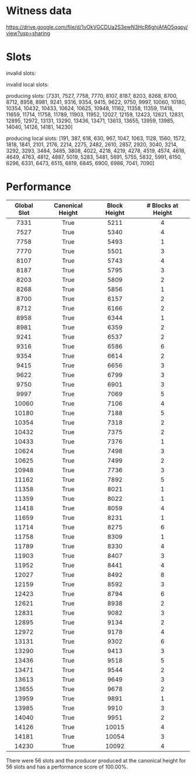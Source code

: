 Witness data
============

https://drive.google.com/file/d/1vOkVGCDUa2S3ewN3HcR6ghjAfAO5qqpy/view?usp=sharing

Slots
=====

invalid slots: 

invalid local slots:

producing slots: [7331, 7527, 7758, 7770, 8107, 8187, 8203, 8268, 8700, 8712, 8958, 8981, 9241, 9316, 9354, 9415, 9622, 9750, 9997, 10060, 10180, 10354, 10432, 10433, 10624, 10625, 10948, 11162, 11358, 11359, 11418, 11659, 11714, 11758, 11789, 11903, 11952, 12027, 12159, 12423, 12621, 12831, 12895, 12972, 13131, 13290, 13436, 13471, 13613, 13655, 13959, 13985, 14040, 14126, 14181, 14230]

producing local slots: [191, 387, 618, 630, 967, 1047, 1063, 1128, 1560, 1572, 1818, 1841, 2101, 2176, 2214, 2275, 2482, 2610, 2857, 2920, 3040, 3214, 3292, 3293, 3484, 3485, 3808, 4022, 4218, 4219, 4278, 4519, 4574, 4618, 4649, 4763, 4812, 4887, 5019, 5283, 5481, 5691, 5755, 5832, 5991, 6150, 6296, 6331, 6473, 6515, 6819, 6845, 6900, 6986, 7041, 7090]

Performance 
===========


| Global Slot | Canonical Height | Block Height | # Blocks at Height |
|:-----------:|:----------------:|:------------:|:------------------:|
|    7331     |       True       |     5211     |         4          |
|    7527     |       True       |     5340     |         4          |
|    7758     |       True       |     5493     |         1          |
|    7770     |       True       |     5501     |         3          |
|    8107     |       True       |     5743     |         4          |
|    8187     |       True       |     5795     |         3          |
|    8203     |       True       |     5809     |         2          |
|    8268     |       True       |     5856     |         1          |
|    8700     |       True       |     6157     |         2          |
|    8712     |       True       |     6166     |         2          |
|    8958     |       True       |     6344     |         1          |
|    8981     |       True       |     6359     |         2          |
|    9241     |       True       |     6537     |         2          |
|    9316     |       True       |     6586     |         6          |
|    9354     |       True       |     6614     |         2          |
|    9415     |       True       |     6656     |         3          |
|    9622     |       True       |     6799     |         3          |
|    9750     |       True       |     6901     |         3          |
|    9997     |       True       |     7069     |         5          |
|    10060    |       True       |     7106     |         4          |
|    10180    |       True       |     7188     |         5          |
|    10354    |       True       |     7318     |         2          |
|    10432    |       True       |     7375     |         2          |
|    10433    |       True       |     7376     |         1          |
|    10624    |       True       |     7498     |         3          |
|    10625    |       True       |     7499     |         2          |
|    10948    |       True       |     7736     |         3          |
|    11162    |       True       |     7892     |         5          |
|    11358    |       True       |     8021     |         1          |
|    11359    |       True       |     8022     |         1          |
|    11418    |       True       |     8059     |         4          |
|    11659    |       True       |     8231     |         1          |
|    11714    |       True       |     8275     |         6          |
|    11758    |       True       |     8309     |         1          |
|    11789    |       True       |     8330     |         4          |
|    11903    |       True       |     8407     |         3          |
|    11952    |       True       |     8441     |         4          |
|    12027    |       True       |     8492     |         8          |
|    12159    |       True       |     8592     |         3          |
|    12423    |       True       |     8794     |         6          |
|    12621    |       True       |     8938     |         2          |
|    12831    |       True       |     9082     |         3          |
|    12895    |       True       |     9134     |         2          |
|    12972    |       True       |     9178     |         4          |
|    13131    |       True       |     9302     |         6          |
|    13290    |       True       |     9413     |         3          |
|    13436    |       True       |     9518     |         5          |
|    13471    |       True       |     9544     |         2          |
|    13613    |       True       |     9649     |         3          |
|    13655    |       True       |     9678     |         2          |
|    13959    |       True       |     9891     |         1          |
|    13985    |       True       |     9910     |         3          |
|    14040    |       True       |     9951     |         2          |
|    14126    |       True       |    10015     |         4          |
|    14181    |       True       |    10054     |         3          |
|    14230    |       True       |    10092     |         4          |

There were 56 slots and the producer produced at the canonical height for 56 slots and has a performance score of 100.00%.
